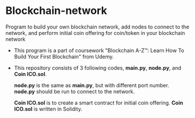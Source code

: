 # Blockchain-network
Program to build your own blockchain network, add nodes to connect to the network, and perform initial coin offering for coin/token in your blockchain network

* This program is a part of coursework "Blockchain A-Z™: Learn How To Build Your First Blockchain" from Udemy.
* This repository consists of 3 following codes, __main.py__, __node.py__, and __Coin ICO.sol__.

   __node.py__ is the same as __main.py__, but with different port number. __node.py__ should be run to connect to the network.
   
   __Coin ICO.sol__ is to create a smart contract for initial coin offering. __Coin ICO.sol__ is written in Solidity.
   

